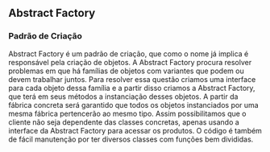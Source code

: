 ## Abstract Factory
### Padrão de Criação

Abstract Factory é um padrão de criação, que como o nome já implica é responsável pela criação de objetos.
A Abstract Factory procura resolver problemas em que há famílias de objetos com variantes que podem ou devem trabalhar juntos.
Para resolver essa questão criamos uma interface para cada objeto dessa família e a partir disso criamos a Abstract Factory, que terá em seus métodos a instanciação desses objetos. A partir da fábrica concreta será garantido que todos os objetos instanciados por uma mesma fábrica pertencerão ao mesmo tipo. Assim possibilitamos que o cliente não seja dependente das classes concretas, apenas usando a interface da Abstract Factory para acessar os produtos. O código é também de fácil manutenção por ter diversos classes com funções bem divididas.
